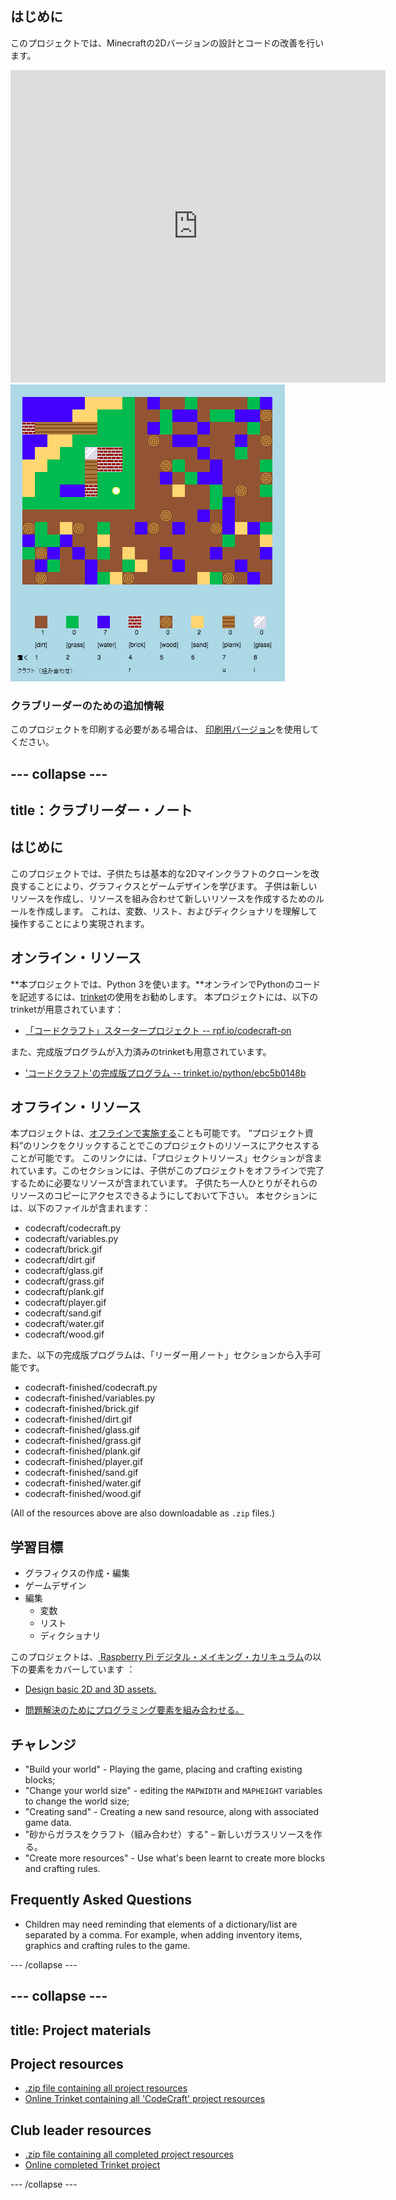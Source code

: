 ## はじめに

このプロジェクトでは、Minecraftの2Dバージョンの設計とコードの改善を行います。

<div class="trinket">
  <iframe src="https://trinket.io/embed/python/ebc5b0148b?outputOnly=true&start=result" width="600" height="500" frameborder="0" marginwidth="0" marginheight="0" allowfullscreen>
  </iframe>
  <img src="images/craft-finished.png">
</div>

### クラブリーダーのための追加情報

このプロジェクトを印刷する必要がある場合は、 [印刷用バージョン](https://projects.raspberrypi.org/en/projects/codecraft/print)を使用してください。

## \--- collapse \---

## title：クラブリーダー・ノート

## はじめに

このプロジェクトでは、子供たちは基本的な2Dマインクラフトのクローンを改良することにより、グラフィクスとゲームデザインを学びます。 子供は新しいリソースを作成し、リソースを組み合わせて新しいリソースを作成するためのルールを作成します。 これは、変数、リスト、およびディクショナリを理解して操作することにより実現されます。

## オンライン・リソース

**本プロジェクトでは、Python 3を使います。**オンラインでPythonのコードを記述するには、[trinket](https://trinket.io/)の使用をお勧めします。 本プロジェクトには、以下のtrinketが用意されています：

+ [「コードクラフト」スタータープロジェクト -- rpf.io/codecraft-on](http://rpf.io/codecraft-on)

また、完成版プログラムが入力済みのtrinketも用意されています。

+ ['コードクラフト'の完成版プログラム -- trinket.io/python/ebc5b0148b](https://trinket.io/python/ebc5b0148b)

## オフライン・リソース

本プロジェクトは、[オフラインで実施する](https://www.codeclubprojects.org/en-GB/resources/python-working-offline/)ことも可能です。 “プロジェクト資料”のリンクをクリックすることでこのプロジェクトのリソースにアクセスすることが可能です。 このリンクには、「プロジェクトリソース」セクションが含まれています。このセクションには、子供がこのプロジェクトをオフラインで完了するために必要なリソースが含まれています。 子供たち一人ひとりがそれらのリソースのコピーにアクセスできるようにしておいて下さい。 本セクションには、以下のファイルが含まれます：

+ codecraft/codecraft.py
+ codecraft/variables.py
+ codecraft/brick.gif
+ codecraft/dirt.gif
+ codecraft/glass.gif
+ codecraft/grass.gif
+ codecraft/plank.gif
+ codecraft/player.gif
+ codecraft/sand.gif
+ codecraft/water.gif
+ codecraft/wood.gif

また、以下の完成版プログラムは、「リーダー用ノート」セクションから入手可能です。

+ codecraft-finished/codecraft.py
+ codecraft-finished/variables.py
+ codecraft-finished/brick.gif
+ codecraft-finished/dirt.gif
+ codecraft-finished/glass.gif
+ codecraft-finished/grass.gif
+ codecraft-finished/plank.gif
+ codecraft-finished/player.gif
+ codecraft-finished/sand.gif
+ codecraft-finished/water.gif
+ codecraft-finished/wood.gif

(All of the resources above are also downloadable as `.zip` files.)

## 学習目標

+ グラフィクスの作成・編集
+ ゲームデザイン
+ 編集 
    + 変数
    + リスト
    + ディクショナリ

このプロジェクトは、[ Raspberry Pi デジタル・メイキング・カリキュラム](http://rpf.io/curriculum)の以下の要素をカバーしています ：

+ [Design basic 2D and 3D assets.](https://www.raspberrypi.org/curriculum/design/creator)

+ [問題解決のためにプログラミング要素を組み合わせる。](https://www.raspberrypi.org/curriculum/programming/builder)

## チャレンジ

+ "Build your world" - Playing the game, placing and crafting existing blocks;
+ "Change your world size" - editing the `MAPWIDTH` and `MAPHEIGHT` variables to change the world size;
+ "Creating sand" - Creating a new sand resource, along with associated game data.
+ "砂からガラスをクラフト（組み合わせ）する" – 新しいガラスリソースを作る。
+ "Create more resources" - Use what's been learnt to create more blocks and crafting rules.

## Frequently Asked Questions

+ Children may need reminding that elements of a dictionary/list are separated by a comma. For example, when adding inventory items, graphics and crafting rules to the game.

\--- /collapse \---

## \--- collapse \---

## title: Project materials

## Project resources

+ [.zip file containing all project resources](resources/codecraft-resources.zip)
+ [Online Trinket containing all 'CodeCraft' project resources](http://rpf.io/codecraft-on)

## Club leader resources

+ [.zip file containing all completed project resources](solutions/codecraft-solution.zip)
+ [Online completed Trinket project](https://trinket.io/python/ebc5b0148b)

\--- /collapse \---